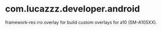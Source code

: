 # com.lucazzz.developer.android
framework-res rro overlay for build custom overlays for a10 (SM-A105XX).
